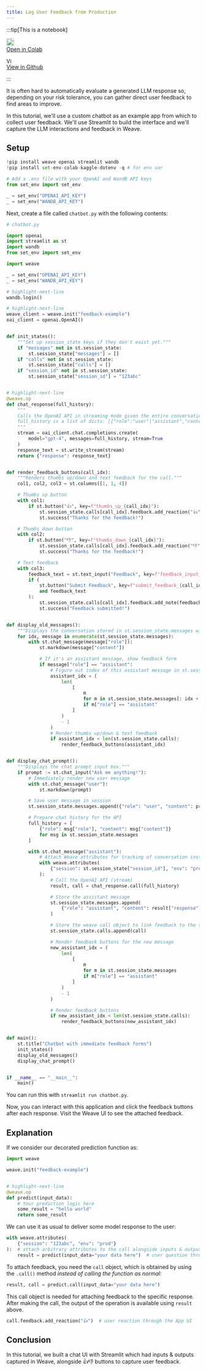 ```yaml
---
title: Log User Feedback from Production
---
```



:::tip[This is a notebook]

<a href="https://colab.research.google.com/github/wandb/weave/blob/master/docs/./notebooks/feedback_prod.ipynb" target="_blank" rel="noopener noreferrer" class="navbar__item navbar__link button button--secondary button--med margin-right--sm notebook-cta-button"><div><img src="https://upload.wikimedia.org/wikipedia/commons/archive/d/d0/20221103151430%21Google_Colaboratory_SVG_Logo.svg" alt="Open In Colab" height="20px" /><div>Open in Colab</div></div></a>

<a href="https://github.com/wandb/weave/blob/master/docs/./notebooks/feedback_prod.ipynb" target="_blank" rel="noopener noreferrer" class="navbar__item navbar__link button button--secondary button--med margin-right--sm notebook-cta-button"><div><img src="https://upload.wikimedia.org/wikipedia/commons/9/91/Octicons-mark-github.svg" alt="View in Github" height="15px" /><div>View in Github</div></div></a>

:::



<!--- @wandbcode{feedback-colab} -->


It is often hard to automatically evaluate a generated LLM response so, depending on your risk tolerance, you can gather direct user feedback to find areas to improve.

In this tutorial, we'll use a custom chatbot as an example app from which to collect user feedback.
We'll use Streamlit to build the interface and we'll capture the LLM interactions and feedback in Weave.


## Setup



```python
!pip install weave openai streamlit wandb
!pip install set-env-colab-kaggle-dotenv -q # for env var
```


```python
# Add a .env file with your OpenAI and WandB API keys
from set_env import set_env

_ = set_env("OPENAI_API_KEY")
_ = set_env("WANDB_API_KEY")
```

Next, create a file called `chatbot.py` with the following contents:



```python
# chatbot.py

import openai
import streamlit as st
import wandb
from set_env import set_env

import weave

_ = set_env("OPENAI_API_KEY")
_ = set_env("WANDB_API_KEY")

# highlight-next-line
wandb.login()

# highlight-next-line
weave_client = weave.init("feedback-example")
oai_client = openai.OpenAI()


def init_states():
    """Set up session_state keys if they don't exist yet."""
    if "messages" not in st.session_state:
        st.session_state["messages"] = []
    if "calls" not in st.session_state:
        st.session_state["calls"] = []
    if "session_id" not in st.session_state:
        st.session_state["session_id"] = "123abc"


# highlight-next-line
@weave.op
def chat_response(full_history):
    """
    Calls the OpenAI API in streaming mode given the entire conversation history so far.
    full_history is a list of dicts: [{"role":"user"|"assistant","content":...}, ...]
    """
    stream = oai_client.chat.completions.create(
        model="gpt-4", messages=full_history, stream=True
    )
    response_text = st.write_stream(stream)
    return {"response": response_text}


def render_feedback_buttons(call_idx):
    """Renders thumbs up/down and text feedback for the call."""
    col1, col2, col3 = st.columns([1, 1, 4])

    # Thumbs up button
    with col1:
        if st.button("👍", key=f"thumbs_up_{call_idx}"):
            st.session_state.calls[call_idx].feedback.add_reaction("👍")
            st.success("Thanks for the feedback!")

    # Thumbs down button
    with col2:
        if st.button("👎", key=f"thumbs_down_{call_idx}"):
            st.session_state.calls[call_idx].feedback.add_reaction("👎")
            st.success("Thanks for the feedback!")

    # Text feedback
    with col3:
        feedback_text = st.text_input("Feedback", key=f"feedback_input_{call_idx}")
        if (
            st.button("Submit Feedback", key=f"submit_feedback_{call_idx}")
            and feedback_text
        ):
            st.session_state.calls[call_idx].feedback.add_note(feedback_text)
            st.success("Feedback submitted!")


def display_old_messages():
    """Displays the conversation stored in st.session_state.messages with feedback buttons"""
    for idx, message in enumerate(st.session_state.messages):
        with st.chat_message(message["role"]):
            st.markdown(message["content"])

            # If it's an assistant message, show feedback form
            if message["role"] == "assistant":
                # Figure out index of this assistant message in st.session_state.calls
                assistant_idx = (
                    len(
                        [
                            m
                            for m in st.session_state.messages[: idx + 1]
                            if m["role"] == "assistant"
                        ]
                    )
                    - 1
                )
                # Render thumbs up/down & text feedback
                if assistant_idx < len(st.session_state.calls):
                    render_feedback_buttons(assistant_idx)


def display_chat_prompt():
    """Displays the chat prompt input box."""
    if prompt := st.chat_input("Ask me anything!"):
        # Immediately render new user message
        with st.chat_message("user"):
            st.markdown(prompt)

        # Save user message in session
        st.session_state.messages.append({"role": "user", "content": prompt})

        # Prepare chat history for the API
        full_history = [
            {"role": msg["role"], "content": msg["content"]}
            for msg in st.session_state.messages
        ]

        with st.chat_message("assistant"):
            # Attach Weave attributes for tracking of conversation instances
            with weave.attributes(
                {"session": st.session_state["session_id"], "env": "prod"}
            ):
                # Call the OpenAI API (stream)
                result, call = chat_response.call(full_history)

                # Store the assistant message
                st.session_state.messages.append(
                    {"role": "assistant", "content": result["response"]}
                )

                # Store the weave call object to link feedback to the specific response
                st.session_state.calls.append(call)

                # Render feedback buttons for the new message
                new_assistant_idx = (
                    len(
                        [
                            m
                            for m in st.session_state.messages
                            if m["role"] == "assistant"
                        ]
                    )
                    - 1
                )

                # Render feedback buttons
                if new_assistant_idx < len(st.session_state.calls):
                    render_feedback_buttons(new_assistant_idx)


def main():
    st.title("Chatbot with immediate feedback forms")
    init_states()
    display_old_messages()
    display_chat_prompt()


if __name__ == "__main__":
    main()
```

You can run this with `streamlit run chatbot.py`.

Now, you can interact with this application and click the feedback buttons after each response.
Visit the Weave UI to see the attached feedback.

## Explanation

If we consider our decorated prediction function as:



```python
import weave

weave.init("feedback-example")


# highlight-next-line
@weave.op
def predict(input_data):
    # Your prediction logic here
    some_result = "hello world"
    return some_result
```

We can use it as usual to deliver some model response to the user:



```python
with weave.attributes(
    {"session": "123abc", "env": "prod"}
):  # attach arbitrary attributes to the call alongside inputs & outputs
    result = predict(input_data="your data here")  # user question through the App UI
```

To attach feedback, you need the `call` object, which is obtained by using the `.call()` method _instead of calling the function as normal_:



```python
result, call = predict.call(input_data="your data here")
```

This call object is needed for attaching feedback to the specific response.
After making the call, the output of the operation is available using `result` above.



```python
call.feedback.add_reaction("👍")  # user reaction through the App UI
```

## Conclusion

In this tutorial, we built a chat UI with Streamlit which had inputs & outputs captured in Weave, alongside 👍👎 buttons to capture user feedback.

